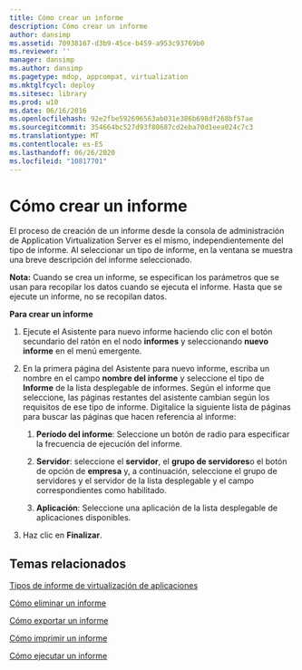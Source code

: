 ```yaml
---
title: Cómo crear un informe
description: Cómo crear un informe
author: dansimp
ms.assetid: 70938167-d3b9-45ce-b459-a953c93769b0
ms.reviewer: ''
manager: dansimp
ms.author: dansimp
ms.pagetype: mdop, appcompat, virtualization
ms.mktglfcycl: deploy
ms.sitesec: library
ms.prod: w10
ms.date: 06/16/2016
ms.openlocfilehash: 92e2fbe592696563ab031e386b698df268bf57ae
ms.sourcegitcommit: 354664bc527d93f80687cd2eba70d1eea024c7c3
ms.translationtype: MT
ms.contentlocale: es-ES
ms.lasthandoff: 06/26/2020
ms.locfileid: "10817701"
---
```

# Cómo crear un informe


El proceso de creación de un informe desde la consola de administración de Application Virtualization Server es el mismo, independientemente del tipo de informe. Al seleccionar un tipo de informe, en la ventana se muestra una breve descripción del informe seleccionado.

**Nota:**  Cuando se crea un informe, se especifican los parámetros que se usan para recopilar los datos cuando se ejecuta el informe. Hasta que se ejecute un informe, no se recopilan datos.

 

**Para crear un informe**

1.  Ejecute el Asistente para nuevo informe haciendo clic con el botón secundario del ratón en el nodo **informes** y seleccionando **nuevo informe** en el menú emergente.

2.  En la primera página del Asistente para nuevo informe, escriba un nombre en el campo **nombre del informe** y seleccione el tipo de **Informe** de la lista desplegable de informes. Según el informe que seleccione, las páginas restantes del asistente cambian según los requisitos de ese tipo de informe. Digitalice la siguiente lista de páginas para buscar las páginas que hacen referencia al informe:

    1.  **Período del informe**: Seleccione un botón de radio para especificar la frecuencia de ejecución del informe.

    2.  **Servidor**: seleccione el **servidor**, el **grupo de servidores**o el botón de opción de **empresa** y, a continuación, seleccione el grupo de servidores y el servidor de la lista desplegable y el campo correspondientes como habilitado.

    3.  **Aplicación**: Seleccione una aplicación de la lista desplegable de aplicaciones disponibles.

3.  Haz clic en **Finalizar**.

## Temas relacionados


[Tipos de informe de virtualización de aplicaciones](application-virtualization-report-types.md)

[Cómo eliminar un informe](how-to-delete-a-reportserver.md)

[Cómo exportar un informe](how-to-export-a-reportserver.md)

[Cómo imprimir un informe](how-to-print-a-reportserver.md)

[Cómo ejecutar un informe](how-to-run-a-reportserver.md)

 

 





